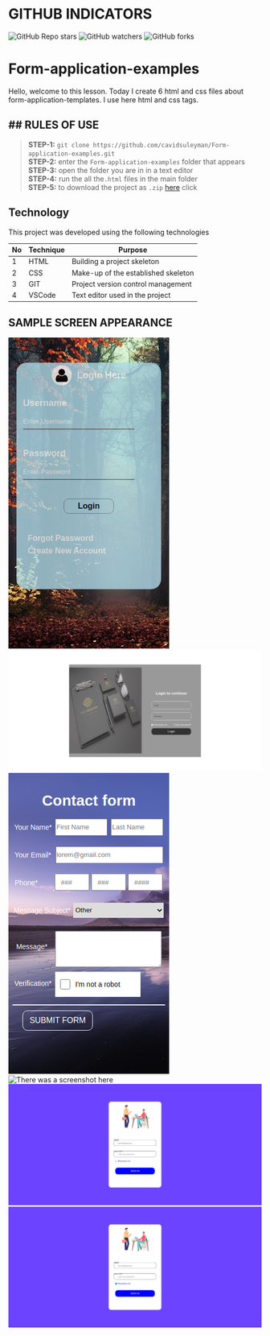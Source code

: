 # GITHUB INDICATORS

![GitHub Repo stars](https://img.shields.io/github/stars/cavidsuleyman/SADE-HOM-PAGE?style=for-the-badge)
![GitHub watchers](https://img.shields.io/github/watchers/cavidsuleyman/SADE-HOM-PAGE?style=for-the-badge)
![GitHub forks](https://img.shields.io/github/forks/cavidsuleyman/SADE-HOM-PAGE?style=for-the-badge)

# Form-application-examples

Hello, welcome to this lesson. Today I create 6 html and css files about form-application-templates. I use here html and css tags. 
## ## RULES OF USE

> **STEP-1:** `git clone https://github.com/cavidsuleyman/Form-application-examples.git` <br/>
> **STEP-2:**  enter the `Form-application-examples` folder that appears <br/>
> **STEP-3:**  open the folder you are in in a text editor <br/>
> **STEP-4:**  run the  all the`.html` files in the main folder <br/>
> **STEP-5:**  to download the project as `.zip`  [here](https://github.com/cavidsuleyman/Form-application-examples/archive/refs/heads/master.zip) click <br/>


## Technology

This project was developed using the following technologies

| No | Technique | Purpose |
| - | ---------- | --------------------- |
| 1 | HTML | Building a project skeleton |
| 2 | CSS |  Make-up of the established skeleton |
| 3 | GIT |  Project version control management |
| 4 | VSCode | Text editor used in the project |


## SAMPLE SCREEN APPEARANCE

![There was a screenshot here](./screen/screen-2.png)
![There was a screenshot here](./screen/screen-1.png)
![There was a screenshot here](./screen/screen-3.png)
![There was a screenshot here](./screen/screen-4.png)
![There was a screenshot here](./screen/screen-5.png)
![There was a screenshot here](./screen/screen-6.png)




